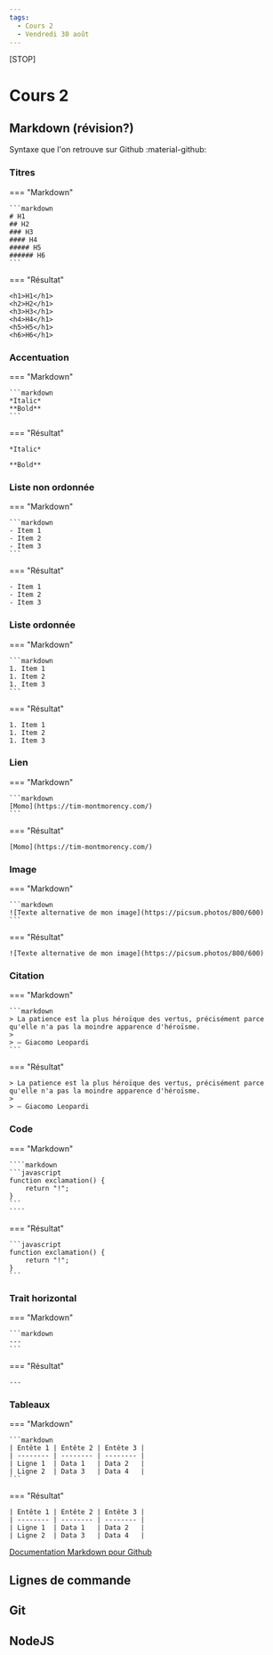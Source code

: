 ```yaml
---
tags:
  - Cours 2
  - Vendredi 30 août
---
```


[STOP]

# Cours 2

## Markdown (révision?)

Syntaxe que l'on retrouve sur Github :material-github:

### Titres

=== "Markdown"

    ```markdown
    # H1
    ## H2
    ### H3
    #### H4
    ##### H5
    ###### H6
    ```

=== "Résultat"

    <h1>H1</h1>
    <h2>H2</h1>
    <h3>H3</h1>
    <h4>H4</h1>
    <h5>H5</h1>
    <h6>H6</h1>


### Accentuation

=== "Markdown"

    ```markdown
    *Italic*
    **Bold**
    ```

=== "Résultat"

    *Italic*

    **Bold**

### Liste non ordonnée

=== "Markdown"

    ```markdown
    - Item 1
    - Item 2
    - Item 3
    ```

=== "Résultat"

    - Item 1
    - Item 2
    - Item 3

### Liste ordonnée

=== "Markdown"

    ```markdown
    1. Item 1
    1. Item 2
    1. Item 3
    ```

=== "Résultat"

    1. Item 1
    1. Item 2
    1. Item 3

### Lien

=== "Markdown"

    ```markdown
    [Momo](https://tim-montmorency.com/)
    ```

=== "Résultat"

    [Momo](https://tim-montmorency.com/)

### Image

=== "Markdown"

    ```markdown
    ![Texte alternative de mon image](https://picsum.photos/800/600)
    ```

=== "Résultat"

    ![Texte alternative de mon image](https://picsum.photos/800/600)

### Citation

=== "Markdown"

    ```markdown
    > La patience est la plus héroïque des vertus, précisément parce qu'elle n'a pas la moindre apparence d'héroïsme.
    >
    > — Giacomo Leopardi
    ```

=== "Résultat"

    > La patience est la plus héroïque des vertus, précisément parce qu'elle n'a pas la moindre apparence d'héroïsme.
    >
    > — Giacomo Leopardi

### Code

=== "Markdown"

    ````markdown
    ```javascript
    function exclamation() {
        return "!";
    }
    ```
    ````

=== "Résultat"

    ```javascript
    function exclamation() {
        return "!";
    }
    ```

### Trait horizontal

=== "Markdown"

    ```markdown
    ---
    ```

=== "Résultat"

    ---

### Tableaux

=== "Markdown"

    ```markdown
    | Entête 1 | Entête 2 | Entête 3 |
    | -------- | -------- | -------- |
    | Ligne 1  | Data 1   | Data 2   |
    | Ligne 2  | Data 3   | Data 4   |
    ```

=== "Résultat"

    | Entête 1 | Entête 2 | Entête 3 |
    | -------- | -------- | -------- |
    | Ligne 1  | Data 1   | Data 2   |
    | Ligne 2  | Data 3   | Data 4   |

[Documentation Markdown pour Github](https://docs.github.com/fr/get-started/writing-on-github/getting-started-with-writing-and-formatting-on-github/basic-writing-and-formatting-syntax)

## Lignes de commande

## Git

## NodeJS
